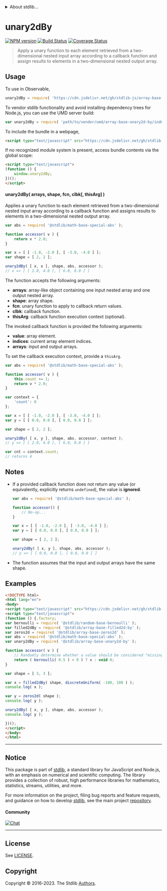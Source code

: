 <!--

@license Apache-2.0

Copyright (c) 2023 The Stdlib Authors.

Licensed under the Apache License, Version 2.0 (the "License");
you may not use this file except in compliance with the License.
You may obtain a copy of the License at

   http://www.apache.org/licenses/LICENSE-2.0

Unless required by applicable law or agreed to in writing, software
distributed under the License is distributed on an "AS IS" BASIS,
WITHOUT WARRANTIES OR CONDITIONS OF ANY KIND, either express or implied.
See the License for the specific language governing permissions and
limitations under the License.

-->


<details>
  <summary>
    About stdlib...
  </summary>
  <p>We believe in a future in which the web is a preferred environment for numerical computation. To help realize this future, we've built stdlib. stdlib is a standard library, with an emphasis on numerical and scientific computation, written in JavaScript (and C) for execution in browsers and in Node.js.</p>
  <p>The library is fully decomposable, being architected in such a way that you can swap out and mix and match APIs and functionality to cater to your exact preferences and use cases.</p>
  <p>When you use stdlib, you can be absolutely certain that you are using the most thorough, rigorous, well-written, studied, documented, tested, measured, and high-quality code out there.</p>
  <p>To join us in bringing numerical computing to the web, get started by checking us out on <a href="https://github.com/stdlib-js/stdlib">GitHub</a>, and please consider <a href="https://opencollective.com/stdlib">financially supporting stdlib</a>. We greatly appreciate your continued support!</p>
</details>

# unary2dBy

[![NPM version][npm-image]][npm-url] [![Build Status][test-image]][test-url] [![Coverage Status][coverage-image]][coverage-url] <!-- [![dependencies][dependencies-image]][dependencies-url] -->

> Apply a unary function to each element retrieved from a two-dimensional nested input array according to a callback function and assign results to elements in a two-dimensional nested output array.

<section class="intro">

</section>

<!-- /.intro -->



<section class="usage">

## Usage

To use in Observable,

```javascript
unary2dBy = require( 'https://cdn.jsdelivr.net/gh/stdlib-js/array-base-unary2d-by@umd/browser.js' )
```

To vendor stdlib functionality and avoid installing dependency trees for Node.js, you can use the UMD server build:

```javascript
var unary2dBy = require( 'path/to/vendor/umd/array-base-unary2d-by/index.js' )
```

To include the bundle in a webpage,

```html
<script type="text/javascript" src="https://cdn.jsdelivr.net/gh/stdlib-js/array-base-unary2d-by@umd/browser.js"></script>
```

If no recognized module system is present, access bundle contents via the global scope:

```html
<script type="text/javascript">
(function () {
    window.unary2dBy;
})();
</script>
```

#### unary2dBy( arrays, shape, fcn, clbk\[, thisArg] )

Applies a unary function to each element retrieved from a two-dimensional nested input array according to a callback function and assigns results to elements in a two-dimensional nested output array.

```javascript
var abs = require( '@stdlib/math-base-special-abs' );

function accessor( v ) {
    return v * 2.0;
}

var x = [ [ -1.0, -2.0 ], [ -3.0, -4.0 ] ];
var shape = [ 2, 2 ];

unary2dBy( [ x, x ], shape, abs, accessor );
// x => [ [ 2.0, 4.0 ], [ 6.0, 8.0 ] ]
```

The function accepts the following arguments:

-   **arrays**: array-like object containing one input nested array and one output nested array.
-   **shape**: array shape.
-   **fcn**: unary function to apply to callback return values.
-   **clbk**: callback function.
-   **thisArg**: callback function execution context (optional).

The invoked callback function is provided the following arguments:

-   **value**: array element.
-   **indices**: current array element indices.
-   **arrays**: input and output arrays.

To set the callback execution context, provide a `thisArg`.

<!-- eslint-disable no-invalid-this -->

```javascript
var abs = require( '@stdlib/math-base-special-abs' );

function accessor( v ) {
    this.count += 1;
    return v * 2.0;
}

var context = {
    'count': 0
};

var x = [ [ -1.0, -2.0 ], [ -3.0, -4.0 ] ];
var y = [ [ 0.0, 0.0 ], [ 0.0, 0.0 ] ];

var shape = [ 2, 2 ];

unary2dBy( [ x, y ], shape, abs, accessor, context );
// y => [ [ 2.0, 4.0 ], [ 6.0, 8.0 ] ]

var cnt = context.count;
// returns 4
```

</section>

<!-- /.usage -->

<section class="notes">

## Notes

-   If a provided callback function does not return any value (or equivalently, explicitly returns `undefined`), the value is **ignored**.

    ```javascript
    var abs = require( '@stdlib/math-base-special-abs' );

    function accessor() {
        // No-op...
    }

    var x = [ [ -1.0, -2.0 ], [ -3.0, -4.0 ] ];
    var y = [ [ 0.0, 0.0 ], [ 0.0, 0.0 ] ];

    var shape = [ 2, 2 ];

    unary2dBy( [ x, y ], shape, abs, accessor );
    // y => [ [ 0.0, 0.0 ], [ 0.0, 0.0 ] ]
    ```

-   The function assumes that the input and output arrays have the same shape.

</section>

<!-- /.notes -->

<section class="examples">

## Examples

<!-- eslint no-undef: "error" -->

```html
<!DOCTYPE html>
<html lang="en">
<body>
<script type="text/javascript" src="https://cdn.jsdelivr.net/gh/stdlib-js/random-base-discrete-uniform@umd/browser.js"></script>
<script type="text/javascript">
(function () {.factory;
var bernoulli = require( '@stdlib/random-base-bernoulli' );
var filled2dBy = require( '@stdlib/array-base-filled2d-by' );
var zeros2d = require( '@stdlib/array-base-zeros2d' );
var abs = require( '@stdlib/math-base-special-abs' );
var unary2dBy = require( '@stdlib/array-base-unary2d-by' );

function accessor( v ) {
    // Randomly determine whether a value should be considered "missing":
    return ( bernoulli( 0.5 ) > 0 ) ? v : void 0;
}

var shape = [ 3, 3 ];

var x = filled2dBy( shape, discreteUniform( -100, 100 ) );
console.log( x );

var y = zeros2d( shape );
console.log( y );

unary2dBy( [ x, y ], shape, abs, accessor );
console.log( y );

})();
</script>
</body>
</html>
```

</section>

<!-- /.examples -->

<!-- Section for related `stdlib` packages. Do not manually edit this section, as it is automatically populated. -->

<section class="related">

</section>

<!-- /.related -->

<!-- Section for all links. Make sure to keep an empty line after the `section` element and another before the `/section` close. -->


<section class="main-repo" >

* * *

## Notice

This package is part of [stdlib][stdlib], a standard library for JavaScript and Node.js, with an emphasis on numerical and scientific computing. The library provides a collection of robust, high performance libraries for mathematics, statistics, streams, utilities, and more.

For more information on the project, filing bug reports and feature requests, and guidance on how to develop [stdlib][stdlib], see the main project [repository][stdlib].

#### Community

[![Chat][chat-image]][chat-url]

---

## License

See [LICENSE][stdlib-license].


## Copyright

Copyright &copy; 2016-2023. The Stdlib [Authors][stdlib-authors].

</section>

<!-- /.stdlib -->

<!-- Section for all links. Make sure to keep an empty line after the `section` element and another before the `/section` close. -->

<section class="links">

[npm-image]: http://img.shields.io/npm/v/@stdlib/array-base-unary2d-by.svg
[npm-url]: https://npmjs.org/package/@stdlib/array-base-unary2d-by

[test-image]: https://github.com/stdlib-js/array-base-unary2d-by/actions/workflows/test.yml/badge.svg?branch=v0.1.0
[test-url]: https://github.com/stdlib-js/array-base-unary2d-by/actions/workflows/test.yml?query=branch:v0.1.0

[coverage-image]: https://img.shields.io/codecov/c/github/stdlib-js/array-base-unary2d-by/main.svg
[coverage-url]: https://codecov.io/github/stdlib-js/array-base-unary2d-by?branch=main

<!--

[dependencies-image]: https://img.shields.io/david/stdlib-js/array-base-unary2d-by.svg
[dependencies-url]: https://david-dm.org/stdlib-js/array-base-unary2d-by/main

-->

[chat-image]: https://img.shields.io/gitter/room/stdlib-js/stdlib.svg
[chat-url]: https://app.gitter.im/#/room/#stdlib-js_stdlib:gitter.im

[stdlib]: https://github.com/stdlib-js/stdlib

[stdlib-authors]: https://github.com/stdlib-js/stdlib/graphs/contributors

[umd]: https://github.com/umdjs/umd
[es-module]: https://developer.mozilla.org/en-US/docs/Web/JavaScript/Guide/Modules

[deno-url]: https://github.com/stdlib-js/array-base-unary2d-by/tree/deno
[umd-url]: https://github.com/stdlib-js/array-base-unary2d-by/tree/umd
[esm-url]: https://github.com/stdlib-js/array-base-unary2d-by/tree/esm
[branches-url]: https://github.com/stdlib-js/array-base-unary2d-by/blob/main/branches.md

[stdlib-license]: https://raw.githubusercontent.com/stdlib-js/array-base-unary2d-by/main/LICENSE

</section>

<!-- /.links -->
